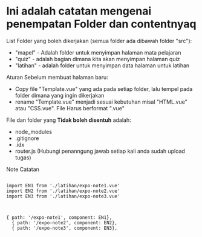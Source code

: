 # Ini adalah catatan mengenai penempatan Folder dan contentnyaq

List Folder yang boleh dikerjakan (semua folder ada dibawah folder "src"):
- "mapel" - Adalah folder untuk menyimpan halaman mata pelajaran
- "quiz" - adalah bagian dimana kita akan menyimpan halaman quiz
- "latihan" - adalah folder untuk menyimpan data halaman untuk latihan 


Aturan Sebelum membuat halaman baru:
- Copy file "Template.vue" yang ada pada setiap folder, lalu tempel pada folder dimana yang ingin dikerjakan
- rename "Template.vue" menjadi sesuai kebutuhan misal "HTML.vue" atau "CSS.vue". File Harus berformat ".vue"


File dan folder yang **Tidak boleh disentuh** adalah:
- node_modules
- .gitignore
- .idx
- router.js (Hubungi penanngung jawab setiap kali anda sudah upload tugas)

Note Catatan 

```

import EN1 from './latihan/expo-note1.vue'
import EN2 from './latihan/expo-note2.vue'
import EN3 from './latihan/expo-note3.vue'



{ path: '/expo-note1', component: EN1},
  { path: '/expo-note2', component: EN2},
  { path: '/expo-note3', component: EN3},
```